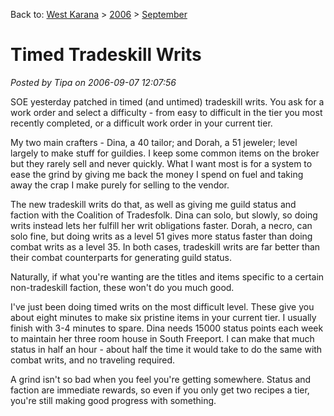 Back to: [West Karana](/posts/westkarana.md) > [2006](/posts/2006/westkarana.md) > [September](./westkarana.md)
# Timed Tradeskill Writs

*Posted by Tipa on 2006-09-07 12:07:56*

SOE yesterday patched in timed (and untimed) tradeskill writs. You ask for a work order and select a difficulty - from easy to difficult in the tier you most recently completed, or a difficult work order in your current tier.

My two main crafters - Dina, a 40 tailor; and Dorah, a 51 jeweler; level largely to make stuff for guildies. I keep some common items on the broker but they rarely sell and never quickly. What I want most is for a system to ease the grind by giving me back the money I spend on fuel and taking away the crap I make purely for selling to the vendor.

The new tradeskill writs do that, as well as giving me guild status and faction with the Coalition of Tradesfolk. Dina can solo, but slowly, so doing writs instead lets her fulfill her writ obligations faster. Dorah, a necro, can solo fine, but doing writs as a level 51 gives more status faster than doing combat writs as a level 35. In both cases, tradeskill writs are far better than their combat counterparts for generating guild status.

Naturally, if what you're wanting are the titles and items specific to a certain non-tradeskill faction, these won't do you much good.

I've just been doing timed writs on the most difficult level. These give you about eight minutes to make six pristine items in your current tier. I usually finish with 3-4 minutes to spare. Dina needs 15000 status points each week to maintain her three room house in South Freeport. I can make that much status in half an hour - about half the time it would take to do the same with combat writs, and no traveling required.

A grind isn't so bad when you feel you're getting somewhere. Status and faction are immediate rewards, so even if you only get two recipes a tier, you're still making good progress with something.
